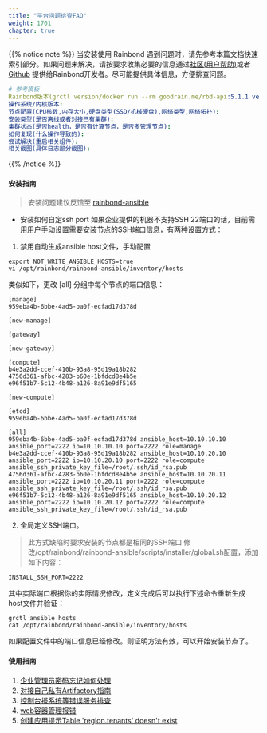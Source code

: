 ```yaml
---
title: "平台问题排查FAQ"
weight: 1701
chapter: true
---
```


{{% notice note %}}
当安装使用 Rainbond 遇到问题时，请先参考本篇文档快速索引部分。如果问题未解决，请按要求收集必要的信息通过[社区(用户帮助)](https://t.goodrain.com/)或者[Github](https://github.com/goodrain) 提供给Rainbond开发者。尽可能提供具体信息，方便排查问题。

```yaml
# 参考模板
Rainbond版本(grctl version/docker run --rm goodrain.me/rbd-api:5.1.1 version):
操作系统/内核版本:
节点配置(CPU核数,内存大小,硬盘类型(SSD/机械硬盘),网络类型,网络拓扑):
安装类型(是否离线或者对接已有集群):
集群状态(是否health，是否有计算节点，是否多管理节点):
如何复现(什么操作导致的):
尝试解决(重启相关组件): 
相关截图(具体日志部分截图):
```
{{% /notice %}}

#### 安装指南

> 安装问题建议反馈至 [rainbond-ansible](https://github.com/goodrain/rainbond-ansible.git)

* 安装如何自定ssh port
如果企业提供的机器不支持SSH 22端口的话，目前需用用户手动设置需要安装节点的SSH端口信息，有两种设置方式：
1. 禁用自动生成ansible host文件，手动配置
```
export NOT_WRITE_ANSIBLE_HOSTS=true
vi /opt/rainbond/rainbond-ansible/inventory/hosts
```
类似如下，更改 [all] 分组中每个节点的端口信息：
```
[manage]
959eba4b-6bbe-4ad5-ba0f-ecfad17d378d

[new-manage]

[gateway]

[new-gateway]

[compute]
b4e3a2dd-ccef-410b-93a8-95d19a18b282
4756d361-afbc-4283-b60e-1bfdcd8e4b5e
e96f51b7-5c12-4b48-a126-8a91e9df5165

[new-compute]

[etcd]
959eba4b-6bbe-4ad5-ba0f-ecfad17d378d

[all]
959eba4b-6bbe-4ad5-ba0f-ecfad17d378d ansible_host=10.10.10.10 ansible_port=2222 ip=10.10.10.10 port=2222 role=manage
b4e3a2dd-ccef-410b-93a8-95d19a18b282 ansible_host=10.10.20.10 ansible_port=2222 ip=10.10.20.10 port=2222 role=compute ansible_ssh_private_key_file=/root/.ssh/id_rsa.pub
4756d361-afbc-4283-b60e-1bfdcd8e4b5e ansible_host=10.10.20.11 ansible_port=2222 ip=10.10.20.11 port=2222 role=compute ansible_ssh_private_key_file=/root/.ssh/id_rsa.pub
e96f51b7-5c12-4b48-a126-8a91e9df5165 ansible_host=10.10.20.12 ansible_port=2222 ip=10.10.20.12 port=2222 role=compute ansible_ssh_private_key_file=/root/.ssh/id_rsa.pub
```

2. 全局定义SSH端口。
> 此方式缺陷时要求安装的节点都是相同的SSH端口
 修改/opt/rainbond/rainbond-ansible/scripts/installer/global.sh配置，添加如下内容：
 ```
 INSTALL_SSH_PORT=2222
 ```
 其中实际端口根据你的实际情况修改，定义完成后可以执行下述命令重新生成host文件并验证：
 ```
 grctl ansible hosts
 cat /opt/rainbond/rainbond-ansible/inventory/hosts
 ```
 如果配置文件中的端口信息已经修改。则证明方法有效，可以开始安装节点了。
 

#### 使用指南

1. [企业管理员密码忘记如何处理](/user-operations/op-guide/reset_enterprise_password/)
2. [对接自己私有Artifactory指南](/user-operations/op-guide/op-repo/)
3. [控制台报系统等错误服务排查](/user-operations/op-guide/console_error/)
4. [web容器管理报错](/user-operations/op-guide/error_dialing_backend/)
5. [创建应用提示Table 'region.tenants' doesn't exist](/user-operations/op-guide/table_region_tenants_not_exist/)